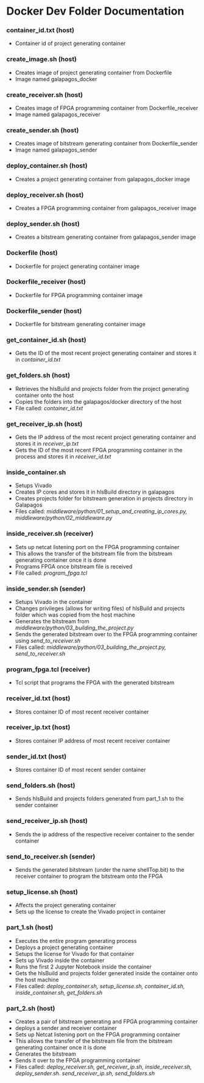 #  Docker Dev Folder Documentation

### __container_id.txt (host)__
* Container id of project generating container

### __create_image.sh (host)__
* Creates image of project generating container from Dockerfile
* Image named galapagos_docker

### __create_receiver.sh (host)__
* Creates image of FPGA programming container from Dockerfile_receiver
* Image named galapagos_receiver

### __create_sender.sh (host)__
* Creates image of bitstream generating container from Dockerfile_sender
* Image named galapagos_sender

### __deploy_container.sh (host)__
* Creates a project generating container from galapagos_docker image

### __deploy_receiver.sh (host)__
* Creates a FPGA programming container from galapagos_receiver image

### __deploy_sender.sh (host)__
* Creates a bitstream generating container from galapagos_sender image

### __Dockerfile (host)__
* Dockerfile for project generating container image

### __Dockerfile_receiver (host)__
* Dockerfile for FPGA programming container image

### __Dockerfile_sender (host)__
* Dockerfile for bitstream generating container image

### __get_container_id.sh (host)__
* Gets the ID of the most recent project generating container and stores it in _container_id.txt_

### __get_folders.sh (host)__
* Retrieves the hlsBuild and projects folder from the project generating container onto the host
* Copies the folders into the galapagos/docker directory of the host
* File called: _container_id.txt_

### __get_receiver_ip.sh (host)__
* Gets the IP address of the most recent project generating container and stores it in _receiver_ip.txt_
* Gets the ID of the most recent FPGA programming container in the process and stores it in _receiver_id.txt_

### __inside_container.sh__
* Setups Vivado
* Creates IP cores and stores it in hlsBuild directory in galapagos
* Creates projects folder for bitstream generation in projects directory in Galapagos
* Files called: _middleware/python/01_setup_and_creating_ip_cores.py, middleware/python/02_middleware.py_

### __inside_receiver.sh (receiver)__
* Sets up netcat listening port on the FPGA programming container
* This allows the transfer of the bitstream file from the bitstream generating container once it is done
* Programs FPGA once bitstream file is received
* File called: _program_fpga.tcl_

### __inside_sender.sh (sender)__
* Setups Vivado in the container
* Changes privileges (allows for writing files) of hlsBuild and projects folder which was copied from the host machine
* Generates the bitstream from _middleware/python/03_building_the_project.py_
* Sends the generated bitstream over to the FPGA programming container using _send_to_receiver.sh_
* Files called: _middleware/python/03_building_the_project.py, send_to_receiver.sh_

### __program_fpga.tcl (receiver)__
* Tcl script that programs the FPGA with the generated bitstream

### __receiver_id.txt (host)__
* Stores container ID of most recent receiver container

### __receiver_ip.txt (host)__
* Stores container IP address of most recent receiver container

### __sender_id.txt (host)__
* Stores container ID of most recent sender container

### __send_folders.sh (host)__
* Sends hlsBuild and projects folders generated from part_1.sh to the sender container

### __send_receiver_ip.sh (host)__
* Sends the ip address of the respective receiver container to the sender container

### __send_to_receiver.sh (sender)__
* Sends the generated bitstream (under the name shellTop.bit) to the receiver container to program the bitstream onto the FPGA

### __setup_license.sh (host)__
* Affects the project generating container
* Sets up the license to create the Vivado project in container

### __part_1.sh (host)__
* Executes the entire program generating process
* Deploys a project generating container
* Setups the license for Vivado for that container
* Sets up Vivado inside the container
* Runs the first 2 Jupyter Notebook inside the container
* Gets the hlsBuild and projects folder generated inside the container onto the host machine
* Files called: *deploy_container.sh, setup_license.sh, container_id.sh, inside_container.sh, get_folders.sh*


### __part_2.sh (host)__
* Creates a pair of bitstream generating and FPGA programming container
* deploys a sender and receiver container
* Sets up Netcat listening port on the FPGA programming container
* This allows the transfer of the bitstream file from the bitstream generating container once it is done
* Generates the bitstream
* Sends it over to the FPGA programming container
* Files called: *deploy_receiver.sh, get_receiver_ip.sh, inside_receiver.sh, deploy_sender.sh. send_receiver_ip.sh, send_folders.sh*
